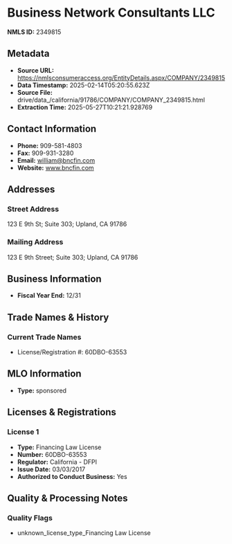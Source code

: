 # Business Network Consultants LLC

**NMLS ID:** 2349815

## Metadata
- **Source URL:** https://nmlsconsumeraccess.org/EntityDetails.aspx/COMPANY/2349815
- **Data Timestamp:** 2025-02-14T05:20:55.623Z
- **Source File:** drive/data_/california/91786/COMPANY/COMPANY_2349815.html
- **Extraction Time:** 2025-05-27T10:21:21.928769

## Contact Information
- **Phone:** 909-581-4803
- **Fax:** 909-931-3280
- **Email:** william@bncfin.com
- **Website:** www.bncfin.com

## Addresses
### Street Address
123 E 9th St; Suite 303; Upland, CA 91786

### Mailing Address
123 E 9th Street; Suite 303; Upland, CA 91786

## Business Information
- **Fiscal Year End:** 12/31

## Trade Names & History
### Current Trade Names
- License/Registration #: 60DBO-63553

## MLO Information
- **Type:** sponsored

## Licenses & Registrations

### License 1
- **Type:** Financing Law License
- **Number:** 60DBO-63553
- **Regulator:** California - DFPI
- **Issue Date:** 03/03/2017
- **Authorized to Conduct Business:** Yes

## Quality & Processing Notes
### Quality Flags
- unknown_license_type_Financing Law License
